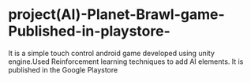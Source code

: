 # project(AI)-Planet-Brawl-game-Published-in-playstore-
It is a simple touch control android game developed using unity engine.Used Reinforcement learning techniques to add AI elements. It is published in the Google Playstore
